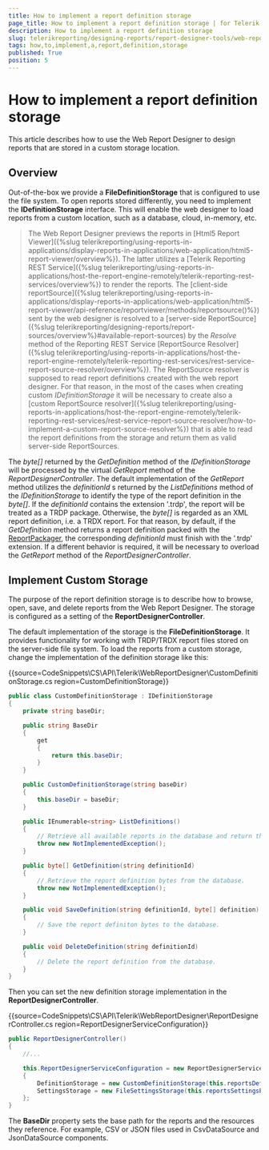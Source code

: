 ```yaml
---
title: How to implement a report definition storage
page_title: How to implement a report definition storage | for Telerik Reporting Documentation
description: How to implement a report definition storage
slug: telerikreporting/designing-reports/report-designer-tools/web-report-designer/how-to-implement-a-report-definition-storage
tags: how,to,implement,a,report,definition,storage
published: True
position: 5
---
```


# How to implement a report definition storage

This article describes how to use the Web Report Designer to design reports that are stored in a custom storage location.       

## Overview

Out-of-the-box we provide a __FileDefinitionStorage__ that is configured to use the file system. To open reports stored differently, you need to implement the __IDefinitionStorage__ interface. This will enable the web designer to load reports from a custom location, such as a database, cloud, in-memory, etc. 

> The Web Report Designer previews the reports in [Html5 Report Viewer]({%slug telerikreporting/using-reports-in-applications/display-reports-in-applications/web-application/html5-report-viewer/overview%}). The latter utilizes a [Telerik Reporting REST Service]({%slug telerikreporting/using-reports-in-applications/host-the-report-engine-remotely/telerik-reporting-rest-services/overview%}) to render the reports. The [client-side reportSource]({%slug telerikreporting/using-reports-in-applications/display-reports-in-applications/web-application/html5-report-viewer/api-reference/reportviewer/methods/reportsource()%}) sent by the web designer is resolved to a [server-side ReportSource]({%slug telerikreporting/designing-reports/report-sources/overview%}#available-report-sources) by the *Resolve* method of the Reporting REST Service [ReportSource Resolver]({%slug telerikreporting/using-reports-in-applications/host-the-report-engine-remotely/telerik-reporting-rest-services/rest-service-report-source-resolver/overview%}). The ReportSource resolver is supposed to read report definitions created with the web report designer. For that reason, in the most of the cases when creating custom *IDefinitionStorage* it will be necessary to create also a [custom ReportSource resolver]({%slug telerikreporting/using-reports-in-applications/host-the-report-engine-remotely/telerik-reporting-rest-services/rest-service-report-source-resolver/how-to-implement-a-custom-report-source-resolver%}) that is able to read the report definitions from the storage and return them as valid server-side ReportSources.         

The *byte[]* returned by the *GetDefinition* method of the *IDefinitionStorage* will be processed by the virtual *GetReport* method of the *ReportDesignerController*. The default implementation of the *GetReport* method utilizes the *definitionId* s returned by the *ListDefinitions* method of the *IDefinitionStorage* to identify the type of the report definition in the *byte[]*. If the *definitionId* contains the extension '.trdp', the report will be treated as a TRDP package. Otherwise, the *byte[]* is regarded as an XML report definition, i.e. a TRDX report. For that reason, by default, if the *GetDefinition* method returns a report definition packed with the [ReportPackager](/reporting/api/Telerik.Reporting.ReportPackager), the corresponding *definitionId* must finish with the '.trdp' extension. If a different behavior is required, it will be necessary to overload the *GetReport* method of the *ReportDesignerController*. 

## Implement Custom Storage

The purpose of the report definition storage is to describe how to browse, open, save, and delete reports from the Web Report Designer. The storage is configured as a setting of the __ReportDesignerController__. 

The default implementation of the storage is the __FileDefinitionStorage__. It provides functionality for working with TRDP/TRDX report files stored on the server-side file system. To load the reports from a custom storage, change the implementation of the definition storage like this: 

{{source=CodeSnippets\CS\API\Telerik\WebReportDesigner\CustomDefinitionStorage.cs region=CustomDefinitionStorage}}
````c#
public class CustomDefinitionStorage : IDefinitionStorage
{
    private string baseDir;

    public string BaseDir
    {
        get
        {
            return this.baseDir;
        }
    }

    public CustomDefinitionStorage(string baseDir)
    {
        this.baseDir = baseDir;
    }

    public IEnumerable<string> ListDefinitions()
    {
        // Retrieve all available reports in the database and return their unique identifiers.
        throw new NotImplementedException();
    }

    public byte[] GetDefinition(string definitionId)
    {
        // Retrieve the report definition bytes from the database.
        throw new NotImplementedException();
    }

    public void SaveDefinition(string definitionId, byte[] definition)
    {
        // Save the report definiton bytes to the database.
    }

    public void DeleteDefinition(string definitionId)
    {
        // Delete the report definition from the database.
    }
}
````

Then you can set the new definition storage implementation in the __ReportDesignerController__. 

{{source=CodeSnippets\CS\API\Telerik\WebReportDesigner\ReportDesignerController.cs region=ReportDesignerServiceConfiguration}}
````c#
public ReportDesignerController()
{
    //...

    this.ReportDesignerServiceConfiguration = new ReportDesignerServiceConfiguration
    {
        DefinitionStorage = new CustomDefinitionStorage(this.reportsDefinitionsPath),
        SettingsStorage = new FileSettingsStorage(this.reportsSettingsPath)
    };
}
````

The __BaseDir__ property sets the base path for the reports and the resources they reference. For example, CSV or JSON files used in CsvDataSource and JsonDataSource components.

